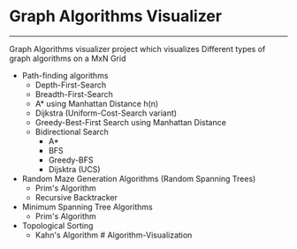 # Graph Algorithms Visualizer

---

Graph Algorithms visualizer project which visualizes Different types of graph algorithms on a MxN Grid

- Path-finding algorithms
  - Depth-First-Search
  - Breadth-First-Search
  - A\* using Manhattan Distance h(n)
  - Dijkstra (Uniform-Cost-Search variant)
  - Greedy-Best-First Search using Manhattan Distance
  - Bidirectional Search
    - A\*
    - BFS
    - Greedy-BFS
    - Dijsktra (UCS)
- Random Maze Generation Algorithms (Random Spanning Trees)
  - Prim's Algorithm
  - Recursive Backtracker
- Minimum Spanning Tree Algorithms
  - Prim's Algorithm
- Topological Sorting
  - Kahn's Algorithm
#   A l g o r i t h m - V i s u a l i z a t i o n  
 
